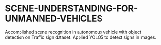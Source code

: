 # SCENE-UNDERSTANDING-FOR-UNMANNED-VEHICLES

Accomplished scene recognition in autonomous vehicle with object detection
on Traffic sign dataset. Applied YOLO5 to detect signs in images.
